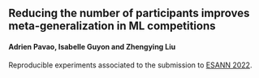 ## Reducing the number of participants improves meta-generalization in ML competitions

#### Adrien Pavao, Isabelle Guyon and Zhengying Liu

Reproducible experiments associated to the submission to [ESANN 2022](https://www.esann.org/).
